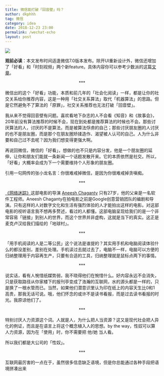 ```yaml
---
title: 微信能打破「回音壁」吗？
author: dkphhh
tag: 微信
category: idea
date: 2018-12-23 23:00
permalink: /wechat-echo
layout: post
---
```


<img src="https://images.unsplash.com/photo-1533124965859-7a0a5e7ece3e?ixlib=rb-1.2.1&ixid=eyJhcHBfaWQiOjEyMDd9&auto=format&fit=crop&w=751&q=80">

**观前必读**：本文发布时间适逢微信7.0版本发布。除开UI重新设计外，微信还增加了「好看」和「时刻视频」两个新feature。具体内容你可以参考少数派的这篇[文章](https://sspai.com/post/52109)。

<center>***</center>

微信出的这个「好看」功能，本质和前几年的「社会化阅读」一样，都是让你的社交关系给你推荐内容，这是一种用「社交关系算法」取代「机器算法」的思路。但是它然避免不了算法的「原罪」，社交关系推荐也无法打破「回音壁」。

我从来不觉得回音壁有问题。喜欢看地下杂志的人不会看《知音》和《故事会》，20年前没有算法推荐的时候不会，现在到处都是推荐算法的时候也不会。那些讨厌算法的人，讨厌的不是算法，而是被算法俘虏的自己；那些讨厌朋友圈的人讨厌的也不是朋友圈，而是那个在朋友圈矫揉造作、渴望被人认可的自己。人为什么非要和自己过不去呢？因为我们想变得更强大啊。

再说回微信，微信的「好看」，想做的也不只是内容分发，他是一个朋友圈的延伸，让你和朋友们能就一条新闻一个话题发散开来。它的本质依然是社交。所以，「好看」大概率会成为下一个需要维持个人形象的朋友圈。

引用一句网传的张小龙名言：你很难戒掉微信，是因为你很难戒掉贪嗔痴。

<center>***</center>

[《网络迷踪》](https://movie.douban.com/subject/27615441/)这部电影的导演 [Aneesh Chaganty](https://en.wikipedia.org/wiki/Aneesh_Chaganty) 只有27岁，他的父亲是一名软件工程师。Aneesh Chaganty在拍电影之前是Google创意营销团队的编剧和导演。只有这样的人对数字文化和生活有强烈体验的人才能拍出这样的电影。对这部电影的视听语言我不想再多赘述，看过的人都懂。这部电脑呈现给我们的是一个非常容易「链接」到别人的世界，而这个世界并非虚构，这就是当下的真实。这正是麦克卢汉给我们描绘的「地球村」。

<center>***</center>

「用手机阅读的人是二等公民」这个说法是谁提的？其实用手机和电脑阅读体验什么的都没差别，差别在处理。手机读过去就过去了，电脑不一样，电脑可以方便的归纳整理用于内容再生产，只要有合适的工具，归纳整理就是鼠标点两下的事情。

<center>***</center>

说实话，看有人惋惜纸媒势弱，我不晓得他们在惋惜什么。好内容永远不会消失，只是获取路径从你家楼下的报刊亭变成了浩瀚的互联网，水的源头都是一样的，只是换了一根水管而已。当然，如果他们潜意识里认为印在纸上的内容天生比0和1高贵，那我无话可说。哦，他们怀念的或许不是读书看报，而是过去读书看报的时光。我原谅他们了。

<center>***</center>

特别讨厌人力资源这个词。人就是人，为什么把人当资源？这又是现代社会把人异化的例证，而且是在语言上将这个概念植入人的思想。by the way，性奴可以算人力资源，因为在「使用」时，你不需要把 他/她 当人看。

所以我们都是大公司的「性奴」。

<center>***</center>

互联网最厉害的一点在于，虽然很多信息缺乏语境，但是你总能通过各种手段把语境拼凑出来


